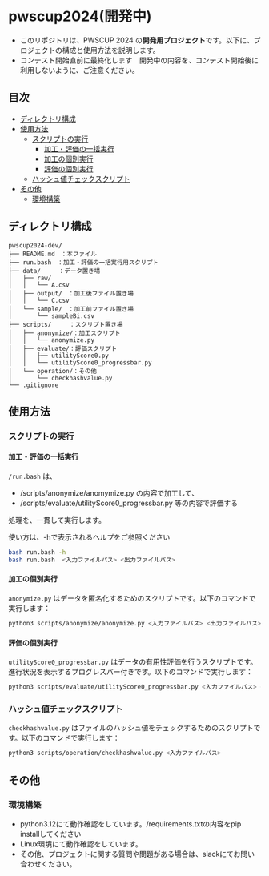 # pwscup2024(開発中)

- このリポジトリは、PWSCUP 2024 の**開発用プロジェクト**です。以下に、プロジェクトの構成と使用方法を説明します。
- コンテスト開始直前に最終化します　開発中の内容を、コンテスト開始後に利用しないように、ご注意ください。

## 目次
- [ディレクトリ構成](#ディレクトリ構成)
- [使用方法](#使用方法)
  - [スクリプトの実行](#スクリプトの実行)
    - [加工・評価の一括実行](#加工・評価の一括実行)
    - [加工の個別実行](#加工の個別実行)
    - [評価の個別実行](#評価の個別実行)
  - [ハッシュ値チェックスクリプト](#ハッシュ値チェックスクリプト)
- [その他](#その他)
  - [環境構築](#環境構築)

## ディレクトリ構成

```
pwscup2024-dev/
├── README.md　：本ファイル
├── run.bash　：加工・評価の一括実行用スクリプト
├── data/　　　：データ置き場
│   ├── raw/
│   │   └── A.csv
│   ├── output/　：加工後ファイル置き場
│   │   └── C.csv
│   └── sample/　：加工前ファイル置き場
│       └── sampleBi.csv
├── scripts/　　　：スクリプト置き場
│   ├── anonymize/：加工スクリプト
│   │   └── anonymize.py
│   ├── evaluate/：評価スクリプト
│   │   ├── utilityScore0.py
│   │   └── utilityScore0_progressbar.py
│   └── operation/：その他
│       └── checkhashvalue.py
└── .gitignore
```

## 使用方法

### スクリプトの実行
#### 加工・評価の一括実行
`/run.bash` は、

- /scripts/anonymize/anomymize.py の内容で加工して、
- /scripts/evaluate/utilityScore0_progressbar.py 等の内容で評価する

処理を、一貫して実行します。

使い方は、-hで表示されるヘルプをご参照ください
```bash
bash run.bash -h
bash run.bash  <入力ファイルパス> <出力ファイルパス>
```

#### 加工の個別実行

`anonymize.py` はデータを匿名化するためのスクリプトです。以下のコマンドで実行します：

```bash
python3 scripts/anonymize/anonymize.py <入力ファイルパス> <出力ファイルパス>
```

#### 評価の個別実行

`utilityScore0_progressbar.py` はデータの有用性評価を行うスクリプトです。進行状況を表示するプログレスバー付きです。以下のコマンドで実行します：

```bash
python3 scripts/evaluate/utilityScore0_progressbar.py <入力ファイルパス> <出力ファイルパス>
```

### ハッシュ値チェックスクリプト

`checkhashvalue.py` はファイルのハッシュ値をチェックするためのスクリプトです。以下のコマンドで実行します：

```bash
python3 scripts/operation/checkhashvalue.py <入力ファイルパス>
```

## その他
### 環境構築
- python3.12にて動作確認をしています。/requirements.txtの内容をpip installしてください
- Linux環境にて動作確認をしています。
- その他、プロジェクトに関する質問や問題がある場合は、slackにてお問い合わせください。
